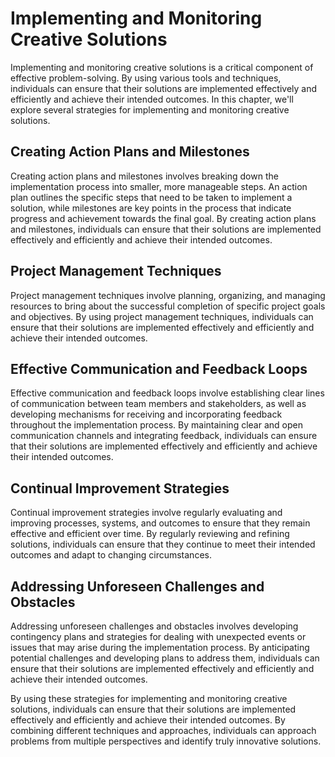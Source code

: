 Implementing and Monitoring Creative Solutions
==============================================

Implementing and monitoring creative solutions is a critical component of effective problem-solving. By using various tools and techniques, individuals can ensure that their solutions are implemented effectively and efficiently and achieve their intended outcomes. In this chapter, we'll explore several strategies for implementing and monitoring creative solutions.

Creating Action Plans and Milestones
------------------------------------

Creating action plans and milestones involves breaking down the implementation process into smaller, more manageable steps. An action plan outlines the specific steps that need to be taken to implement a solution, while milestones are key points in the process that indicate progress and achievement towards the final goal. By creating action plans and milestones, individuals can ensure that their solutions are implemented effectively and efficiently and achieve their intended outcomes.

Project Management Techniques
-----------------------------

Project management techniques involve planning, organizing, and managing resources to bring about the successful completion of specific project goals and objectives. By using project management techniques, individuals can ensure that their solutions are implemented effectively and efficiently and achieve their intended outcomes.

Effective Communication and Feedback Loops
------------------------------------------

Effective communication and feedback loops involve establishing clear lines of communication between team members and stakeholders, as well as developing mechanisms for receiving and incorporating feedback throughout the implementation process. By maintaining clear and open communication channels and integrating feedback, individuals can ensure that their solutions are implemented effectively and efficiently and achieve their intended outcomes.

Continual Improvement Strategies
--------------------------------

Continual improvement strategies involve regularly evaluating and improving processes, systems, and outcomes to ensure that they remain effective and efficient over time. By regularly reviewing and refining solutions, individuals can ensure that they continue to meet their intended outcomes and adapt to changing circumstances.

Addressing Unforeseen Challenges and Obstacles
----------------------------------------------

Addressing unforeseen challenges and obstacles involves developing contingency plans and strategies for dealing with unexpected events or issues that may arise during the implementation process. By anticipating potential challenges and developing plans to address them, individuals can ensure that their solutions are implemented effectively and efficiently and achieve their intended outcomes.

By using these strategies for implementing and monitoring creative solutions, individuals can ensure that their solutions are implemented effectively and efficiently and achieve their intended outcomes. By combining different techniques and approaches, individuals can approach problems from multiple perspectives and identify truly innovative solutions.
